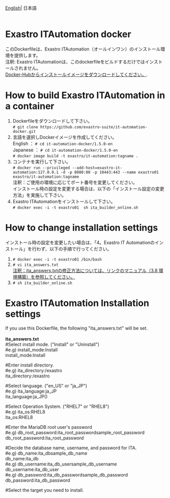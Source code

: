 
[English](README.md)| 日本語<br>
<br>
# Exastro ITAutomation docker <br>
このDockerfileは、Exastro ITAutomation（オールインワン）のインストール環境を提供します。<br>
注釈: Exastro ITAutomationは、このdockerfileをビルドするだけではインストールされません。<br>
[Docker-Hubからインストールイメージをダウンロードしてください。](https://hub.docker.com/r/exastro/it-automation/).<br>
# How to build Exastro ITAutomation in a container
1. Dockerfileをダウンロードして下さい。<br>
`# git clone https://github.com/exastro-suite/it-automation-docker.git`<br>
1. 言語を選択しDockerイメージを作成してください。<br>
English ： `# cd it-automation-docker/1.5.0-en`<br>
Japanese ： `# cd it-automation-docker/1.5.0-en`<br>
`# docker image build -t exastro/it-automation:tagname .`<br>
1. コンテナを実行して下さい。 <br>
`# docker run --privileged --add-host=exastro-it-automation:127.0.0.1 -d -p 8080:80 -p 10443:443 --name exastro01 exastro/it-automation:tagname`<br>
注釈：ご使用の環境に応じてポート番号を変更してください。<br>
    インストール時の設定を変更する場合は、以下の「インストール設定の変更方法」を実施して下さい。<br>
1. Exastro ITAutomationをインストールして下さい。<br>
`# docker exec -i -t exastro01  sh ita_builder_online.sh`<br>
# How to change installation settings<br>
インストール時の設定を変更したい場合は、「4。Exastro IT Automationのインストール」を行わず、以下の手順で行ってください。
1. `# docker exec -i -t exastro01 /bin/bash` <br>
1. `# vi ita_answers.txt`<br>
[注釈：ita_answers.txtの修正方法については、リンクのマニュアル（3.8 環境構築）を参照してください。](https://exastro-suite.github.io/it-automation-docs/asset/Learn_ja/ITA-online-install_ja.pdf)<br>
1. `# sh ita_builder_online.sh`<br>

# Exastro ITAutomation Installation settings<br>
If you use this Dockerfile, the following "ita_answers.txt" will be set.<br>
<br>
**ita_answers.txt**<br>
#Select install mode. ("Install" or "Uninstall")<br>
#e.g) install_mode:Install<br>
install_mode:Install<br>

#Enter install directory.<br>
#e.g) ita_directory:/exastro<br>
ita_directory:/exastro<br>

#Select language. ("en_US" or "ja_JP")<br>
#e.g) ita_language:ja_JP<br>
ita_language:ja_JP()<br>

#Select Operation System. ("RHEL7" or "RHEL8")<br>
#e.g) ita_os:RHEL8<br>
ita_os:RHEL8<br>

#Enter the MariaDB root user's password<br>
#e.g) db_root_password:ita_root_passwordsample_root_password<br>
db_root_password:ita_root_password<br>

#Decide the database name, username, and password for ITA.<br>
#e.g) db_name:ita_dbsample_db_name<br>
db_name:ita_db<br>
#e.g) db_username:ita_db_usersample_db_username<br>
db_username:ita_db_user<br>
#e.g) db_password:ita_db_passwordsample_db_password<br>
db_password:ita_db_password<br>

#Select the target you need to install.<br>
